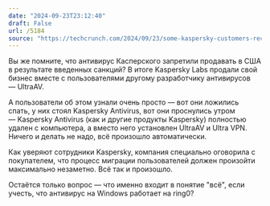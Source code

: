 ```yaml
---
date: "2024-09-23T23:12:40"
draft: False
url: /5184
source: "https://techcrunch.com/2024/09/23/some-kaspersky-customers-receive-surprise-forced-update-to-new-antivirus-software/"
---
```


Вы же помните, что антивирус Касперского запретили продавать в США в результате введенных санкций? В итоге Kaspersky Labs продали свой бизнес вместе с пользователями другому разработчику антивирусов — UltraAV. 

А пользователи об этом узнали очень просто — вот они ложились спать, у них стоял Kaspersky Antivirus, вот они проснулись утром — Kaspersky Antivirus (как и другие продукты Kaspersky) полностью удален с компьютера, а вместо него установлен UltraAV и Ultra VPN. Ничего и делать не надо, всё произошло автоматически.

Как уверяют сотрудники Kaspersky, компания специально оговорила с покупателем, что процесс миграции пользователей должен произойти максимально незаметно. Всё так и произошло.

Остаётся только вопрос — что именно входит в понятие "всё", если учесть, что антивирус на Windows работает на ring0?
